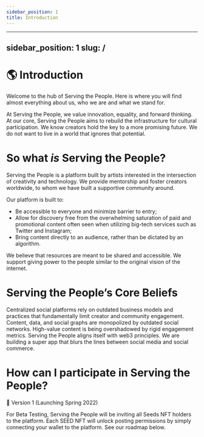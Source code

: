 ```yaml
---
sidebar_position: 1
title: Introduction
---
```

---
sidebar_position: 1
slug: /
---
# 🌎 Introduction
Welcome to the hub of Serving the People. Here is where you will find almost everything about us, who we are and what we stand for. 

At Serving the People, we value innovation, equality, and forward thinking. At our core, Serving the People aims to rebuild the infrastructure for cultural participation. We know creators hold the key to a more promising future. We do not want to live in a world that ignores that potential.

# So what _is_ Serving the People? 
Serving the People is a platform built by artists interested in the intersection of creativity and technology. We provide mentorship and foster creators worldwide, to whom we have built a supportive community around. 

Our platform is built to:

- Be accessible to everyone and minimize barrier to entry;
- Allow for discovery free from the overwhelming saturation of paid and promotional content often seen when utilizing big-tech services such as Twitter and Instagram;
- Bring content directly to an audience, rather than be dictated by an algorithm.

We believe that resources are meant to be shared and accessible. We support giving power to the people similar to the original vision of the internet.

# Serving the People’s Core Beliefs

Centralized social platforms rely on outdated business models and practices that fundamentally limit creator and community engagement. Content, data, and social graphs are monopolized by outdated social networks. High-value content is being overshadowed by rigid engagement metrics. Serving the People aligns itself with web3 principles. We are building a super app that blurs the lines between social media and social commerce.

# How can I participate in Serving the People?

🌱 Version 1 (Launching Spring 2022)

For Beta Testing, Serving the People will be inviting all Seeds NFT holders to the platform. Each SEED NFT will unlock posting permissions by simply connecting your wallet to the platform. See our roadmap below.
